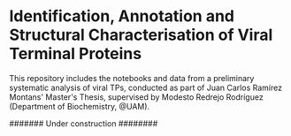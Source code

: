# Identification, Annotation and Structural Characterisation of Viral Terminal Proteins

This repository includes the notebooks and data from a preliminary systematic analysis of viral TPs, conducted as part of Juan Carlos Ramírez Montans' Master's Thesis, supervised by Modesto Redrejo Rodríguez (Department of Biochemistry, @UAM).

####### Under construction ########
